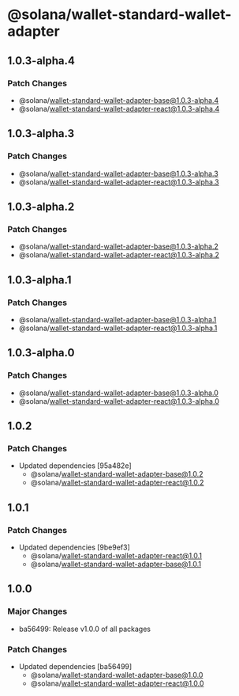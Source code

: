 # @solana/wallet-standard-wallet-adapter

## 1.0.3-alpha.4

### Patch Changes

-   @solana/wallet-standard-wallet-adapter-base@1.0.3-alpha.4
-   @solana/wallet-standard-wallet-adapter-react@1.0.3-alpha.4

## 1.0.3-alpha.3

### Patch Changes

-   @solana/wallet-standard-wallet-adapter-base@1.0.3-alpha.3
-   @solana/wallet-standard-wallet-adapter-react@1.0.3-alpha.3

## 1.0.3-alpha.2

### Patch Changes

-   @solana/wallet-standard-wallet-adapter-base@1.0.3-alpha.2
-   @solana/wallet-standard-wallet-adapter-react@1.0.3-alpha.2

## 1.0.3-alpha.1

### Patch Changes

-   @solana/wallet-standard-wallet-adapter-base@1.0.3-alpha.1
-   @solana/wallet-standard-wallet-adapter-react@1.0.3-alpha.1

## 1.0.3-alpha.0

### Patch Changes

-   @solana/wallet-standard-wallet-adapter-base@1.0.3-alpha.0
-   @solana/wallet-standard-wallet-adapter-react@1.0.3-alpha.0

## 1.0.2

### Patch Changes

-   Updated dependencies [95a482e]
    -   @solana/wallet-standard-wallet-adapter-base@1.0.2
    -   @solana/wallet-standard-wallet-adapter-react@1.0.2

## 1.0.1

### Patch Changes

-   Updated dependencies [9be9ef3]
    -   @solana/wallet-standard-wallet-adapter-react@1.0.1
    -   @solana/wallet-standard-wallet-adapter-base@1.0.1

## 1.0.0

### Major Changes

-   ba56499: Release v1.0.0 of all packages

### Patch Changes

-   Updated dependencies [ba56499]
    -   @solana/wallet-standard-wallet-adapter-base@1.0.0
    -   @solana/wallet-standard-wallet-adapter-react@1.0.0
